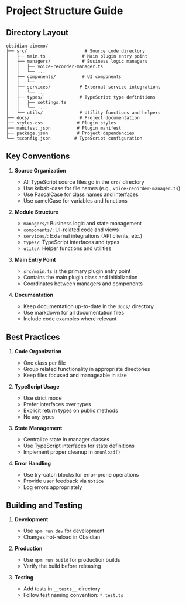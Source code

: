 # Project Structure Guide

## Directory Layout

```
obsidian-aimemo/
├── src/                      # Source code directory
│   ├── main.ts              # Main plugin entry point
│   ├── managers/            # Business logic managers
│   │   ├── voice-recorder-manager.ts
│   │   └── ...
│   ├── components/          # UI components
│   │   └── ...
│   ├── services/           # External service integrations
│   │   └── ...
│   ├── types/              # TypeScript type definitions
│   │   ├── settings.ts
│   │   └── ...
│   └── utils/              # Utility functions and helpers
├── docs/                   # Project documentation
├── styles.css             # Plugin styles
├── manifest.json          # Plugin manifest
├── package.json           # Project dependencies
└── tsconfig.json         # TypeScript configuration
```

## Key Conventions

1. **Source Organization**
   - All TypeScript source files go in the `src/` directory
   - Use kebab-case for file names (e.g., `voice-recorder-manager.ts`)
   - Use PascalCase for class names and interfaces
   - Use camelCase for variables and functions

2. **Module Structure**
   - `managers/`: Business logic and state management
   - `components/`: UI-related code and views
   - `services/`: External integrations (API clients, etc.)
   - `types/`: TypeScript interfaces and types
   - `utils/`: Helper functions and utilities

3. **Main Entry Point**
   - `src/main.ts` is the primary plugin entry point
   - Contains the main plugin class and initialization
   - Coordinates between managers and components

4. **Documentation**
   - Keep documentation up-to-date in the `docs/` directory
   - Use markdown for all documentation files
   - Include code examples where relevant

## Best Practices

1. **Code Organization**
   - One class per file
   - Group related functionality in appropriate directories
   - Keep files focused and manageable in size

2. **TypeScript Usage**
   - Use strict mode
   - Prefer interfaces over types
   - Explicit return types on public methods
   - No `any` types

3. **State Management**
   - Centralize state in manager classes
   - Use TypeScript interfaces for state definitions
   - Implement proper cleanup in `onunload()`

4. **Error Handling**
   - Use try-catch blocks for error-prone operations
   - Provide user feedback via `Notice`
   - Log errors appropriately

## Building and Testing

1. **Development**
   - Use `npm run dev` for development
   - Changes hot-reload in Obsidian

2. **Production**
   - Use `npm run build` for production builds
   - Verify the build before releasing

3. **Testing**
   - Add tests in `__tests__` directory
   - Follow test naming convention: `*.test.ts`
